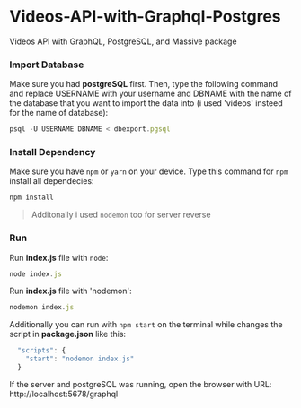 # Videos-API-with-Graphql-Postgres
Videos API with GraphQL, PostgreSQL, and Massive package

### Import Database
Make sure you had **postgreSQL** first. Then, type the following command and replace USERNAME with your username and DBNAME with the name of the database that you want to import the data into (i used 'videos' insteed for the name of database):

```js
psql -U USERNAME DBNAME < dbexport.pgsql
```

### Install Dependency
Make sure you have `npm` or `yarn` on your device. Type this command for `npm` install all dependecies:

```js
npm install
```

> Additonally i used `nodemon` too for server reverse

### Run
Run **index.js** file with `node`:

```js
node index.js
```

Run **index.js** file with 'nodemon':

```js
nodemon index.js
```

Additionally you can run with `npm start` on the terminal while changes the script in **package.json** like this:

```js
  "scripts": {
    "start": "nodemon index.js"
  }
```

If the server and postgreSQL was running, open the browser with URL: http://localhost:5678/graphql
